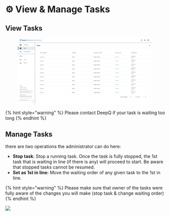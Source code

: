 # ⚙ View & Manage Tasks

## View Tasks



<figure><img src="../.gitbook/assets/Task_List.png" alt=""><figcaption></figcaption></figure>



{% hint style="warning" %}
Please contact DeepQ if your task is waiting too long
{% endhint %}



## Manage Tasks

&#x20;there are two operations the administrator can do here:&#x20;

* **Stop task**: Stop a running task. Once the task is fully stopped, the 1st task that is waiting in line (if there is any) will proceed to start. Be aware that stopped tasks cannot be resumed.
* **Set as 1st in line:** Move the waiting order of any given task to the 1st in line.

{% hint style="warning" %}
Please make sure that owner of the tasks were fully aware of the changes you will make (stop task & change waiting order)
{% endhint %}

![](../.gitbook/assets/Task\_Management.png)
